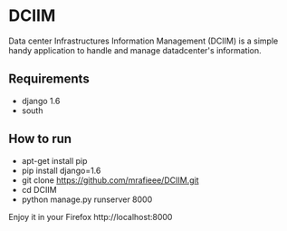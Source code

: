 # DCIIM
Data center Infrastructures Information Management (DCIIM) is a simple handy application to handle and manage datadcenter's information.

Requirements
-----------

* django 1.6
* south

How to run
------------

* apt-get install pip
* pip install django=1.6
* git clone https://github.com/mrafieee/DCIIM.git
* cd DCIIM
* python manage.py runserver 8000

Enjoy it in your Firefox http://localhost:8000
